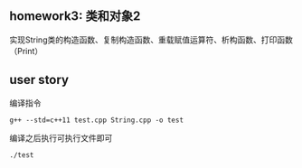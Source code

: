 ## homework3: 类和对象2

实现String类的构造函数、复制构造函数、重载赋值运算符、析构函数、打印函数（Print）

## user story

编译指令
```shell
g++ --std=c++11 test.cpp String.cpp -o test
```

编译之后执行可执行文件即可
```shell
./test
```
